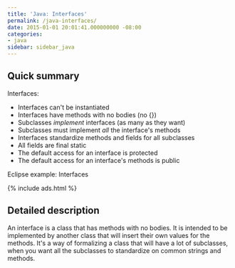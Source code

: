 ```yaml
---
title: 'Java: Interfaces'
permalink: /java-interfaces/
date: 2015-01-01 20:01:41.000000000 -08:00
categories:
- java
sidebar: sidebar_java
---
```


## Quick summary

Interfaces:

* Interfaces can't be instantiated
* Interfaces have methods with no bodies (no {})
* Subclasses _implement_ interfaces (as many as they want)
* Subclasses must implement _all_ the interface's methods
* Interfaces standardize methods and fields for all subclasses
* All fields are final static
* The default access for an interface is protected
* The default access for an interface's methods is public

Eclipse example: Interfaces

{% include ads.html %}

## Detailed description

An interface is a class that has methods with no bodies. It is intended to be implemented by another class that will insert their own values for the methods. It's a way of formalizing a class that will have a lot of subclasses, when you want all the subclasses to standardize on common strings and methods.
